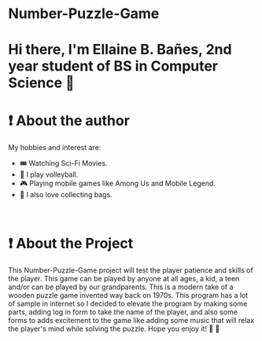 # Number-Puzzle-Game
# Hi there, I'm Ellaine B. Bañes, 2nd year student of BS in Computer Science :wave:
# :heavy_exclamation_mark: About the author
My hobbies and interest are:
- :tickets: Watching Sci-Fi Movies.
- :volleyball: I play volleyball.
- :video_game: Playing mobile games like Among Us and Mobile Legend.
- :handbag: I also love collecting bags. 

<br />

# :heavy_exclamation_mark: About the Project
This Number-Puzzle-Game project will test the player patience and skills of the player. This game can be played by anyone at all ages, a kid, a teen and/or can be played by our grandparents. This is a modern take of a wooden puzzle game invented way back on 1970s. This program has a lot of sample in internet so I decided to elevate the program by making some parts, adding log in form to take the name of the player, and also some forms to adds excitement to the game like adding some music that will relax the player's mind while solving the puzzle. 
Hope you enjoy it! :sparkling_heart: :crossed_fingers:
